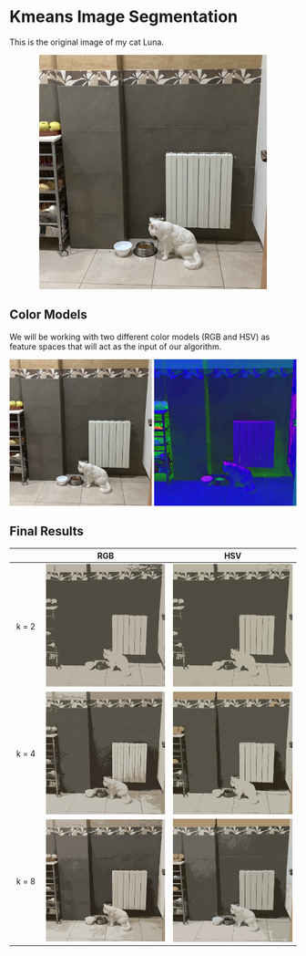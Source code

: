 # Kmeans Image Segmentation

This is the original image of my cat Luna.

<p align="center">
<img src="/input_imgs/luna.png" width="400"/>
</p>

## Color Models

We will be working with two different color models (RGB and HSV) as feature spaces that will act as the input of our algorithm.

<p align="center">
<img src="/input_imgs/luna_input_rgb.jpg" width="250"/> <img src="/input_imgs/luna_input_hsv.jpg" width="250"/>
</p>

## Final Results

| <img width=70/> | RGB | HSV |
| :-------------: | :-------------: | :-------------: |
| k = 2 | [<img src="/output_imgs/luna_2_rgb.jpg" width="350"/>](/output_imgs/luna_2_rgb.jpg) | [<img src="/output_imgs/luna_2_hsv.jpg" width="350"/>](/output_imgs/luna_2_hsv.jpg) |
| k = 4 | [<img src="/output_imgs/luna_4_rgb.jpg" width="350"/>](/output_imgs/luna_4_rgb.jpg) | [<img src="/output_imgs/luna_4_hsv.jpg" width="350"/>](/output_imgs/luna_4_hsv.jpg) |
| k = 8 | [<img src="/output_imgs/luna_8_rgb.jpg" width="350"/>](/output_imgs/luna_8_rgb.jpg) | [<img src="/output_imgs/luna_8_hsv.jpg" width="350"/>](/output_imgs/luna_8_hsv.jpg) |
